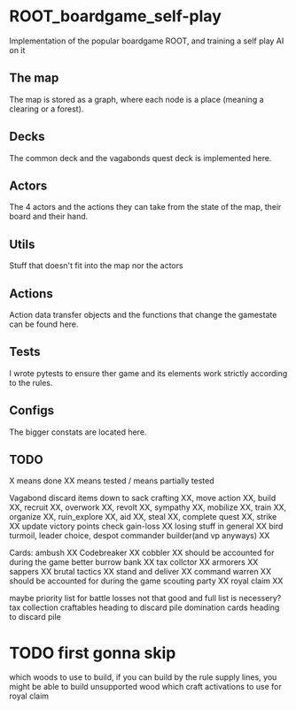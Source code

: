 # ROOT_boardgame_self-play
Implementation of the popular boardgame ROOT, and training a self play AI on it

## The map
The map is stored as a graph, where each node is a place (meaning a clearing or a forest).

## Decks
The common deck and the vagabonds quest deck is implemented here.

## Actors
The 4 actors and the actions they can take from the state of the map, their board and their hand.

## Utils
Stuff that doesn't fit into the map nor the actors

## Actions
Action data transfer objects and the functions that change the gamestate can be found here.

## Tests
I wrote pytests to ensure ther game and its elements work strictly according to the rules.

## Configs
The bigger constats are located here.

## TODO
X means done XX means tested / means partially tested

Vagabond discard items down to sack
crafting XX, move action XX, build XX, recruit XX, overwork XX, revolt XX, sympathy XX, mobilize XX, train XX, organize XX, ruin_explore XX, aid XX, steal XX, complete quest XX, strike XX
update victory points check gain-loss XX
losing stuff in general  XX
bird turmoil, leader choice, despot commander builder(and vp anyways) XX

Cards:
ambush XX
Codebreaker XX
cobbler XX should be accounted for during the game
better burrow bank XX
tax collctor XX
armorers XX
sappers XX
brutal tactics XX
stand and deliver XX
command warren XX should be accounted for during the game
scouting party XX
royal claim XX

maybe priority list for battle losses not that good and full list is necessery?
tax collection
craftables heading to discard pile
domination cards heading to discard pile

# TODO first gonna skip
which woods to use to build, if you can build by the rule supply lines, you might be able to build unsupported wood
which craft activations to use for royal claim
